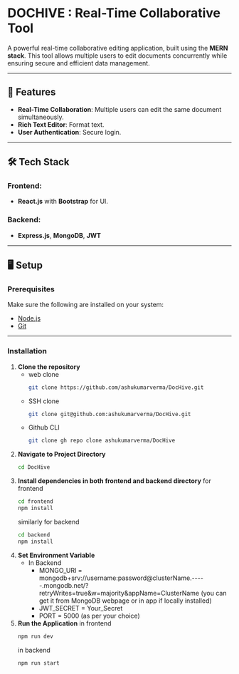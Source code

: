 # DOCHIVE : Real-Time Collaborative Tool  

A powerful real-time collaborative editing application, built using the **MERN stack**. This tool allows multiple users to edit documents concurrently while ensuring secure and efficient data management.  

---

## 🚀 Features  

- **Real-Time Collaboration**: Multiple users can edit the same document simultaneously.  
- **Rich Text Editor**: Format text.  
- **User Authentication**: Secure login.   

---

## 🛠️ Tech Stack  

### Frontend:  
- **React.js** with **Bootstrap** for UI.  
### Backend:  
- **Express.js**, **MongoDB**, **JWT**  

---

## 🖥️ Setup  

### Prerequisites  
Make sure the following are installed on your system:  
- [Node.js](https://nodejs.org/)  
- [Git](https://git-scm.com/)  

---

### Installation  

1. **Clone the repository**
   - web clone
     ```bash
     git clone https://github.com/ashukumarverma/DocHive.git
     ```
   - SSH clone
     ```bash  
     git clone git@github.com:ashukumarverma/DocHive.git
     ```
   - Github CLI
     ```bash
     git clone gh repo clone ashukumarverma/DocHive
     ```
2. **Navigate to Project Directory**
   ```bash
   cd DocHive
   ```
3. **Install dependencies in both frontend and backend directory**
   for frontend
   ```bash
   cd frontend
   npm install
   ```
   similarly for backend
   ```bash
   cd backend
   npm install
   ```
4. **Set Environment Variable**
   - In Backend
      - MONGO_URI = mongodb+srv://username:password@clusterName.-----.mongodb.net/?retryWrites=true&w=majority&appName=ClusterName (you can get it from MongoDB webpage or in app if locally installed)
      - JWT_SECRET = Your_Secret
      - PORT = 5000 (as per your choice)
5. **Run the Application**
   in frontend
   ```bash
   npm run dev
   ```
   in backend
   ```bash
   npm run start
   ```